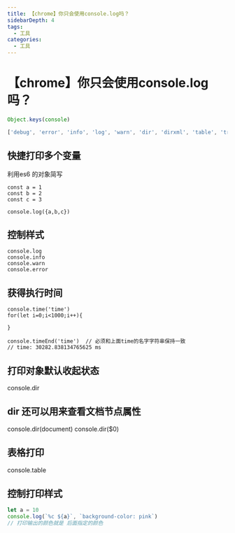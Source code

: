 ```yaml
---
title: 【chrome】你只会使用console.log吗？
sidebarDepth: 4
tags:
  - 工具
categories:
  - 工具
---
```



# 【chrome】你只会使用console.log吗？

```js
Object.keys(console)

['debug', 'error', 'info', 'log', 'warn', 'dir', 'dirxml', 'table', 'trace', 'group', 'groupCollapsed', 'groupEnd', 'clear', 'count', 'countReset', 'assert', 'profile', 'profileEnd', 'time', 'timeLog', 'timeEnd', 'timeStamp', 'context', 'memory']
```

## 快捷打印多个变量

利用es6 的对象简写

```
const a = 1
const b = 2
const c = 3

console.log({a,b,c})
```

##  控制样式
```
console.log
console.info
console.warn
console.error
```

## 获得执行时间

```
console.time('time') 
for(let i=0;i<1000;i++){
    
}

console.timeEnd('time')  // 必须和上面time的名字字符串保持一致
// time: 30282.838134765625 ms 
```

## 打印对象默认收起状态 

console.dir

## dir 还可以用来查看文档节点属性
console.dir(document)
console.dir($0)

## 表格打印
console.table

## 控制打印样式

```js
let a = 10
console.log(`%c ${a}`, `background-color: pink`)
// 打印输出的颜色就是 后面指定的颜色
```
